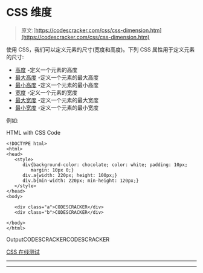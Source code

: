 # CSS 维度

> 原文:[https://codescracker.com/css/css-dimension.htm](https://codescracker.com/css/css-dimension.htm)

使用 CSS，我们可以定义元素的尺寸(宽度和高度)。下列 CSS 属性用于定义元素的尺寸:

*   [高度](/css/css-height.htm) -定义一个元素的高度
*   [最大高度](/css/css-max-height.htm) -定义一个元素的最大高度
*   [最小高度](/css/css-min-height.htm) -定义一个元素的最小高度
*   [宽度](/css/css-width.htm) -定义一个元素的宽度
*   [最大宽度](/css/css-max-width.htm) -定义一个元素的最大宽度
*   [最小宽度](/css/css-min-width.htm) -定义一个元素的最小宽度

例如:

HTML with CSS Code

```
<!DOCTYPE html>
<html>
<head>
   <style>
      div{background-color: chocolate; color: white; padding: 10px;
         margin: 10px 0;}
      div.a{width: 220px; height: 100px;}
      div.b{min-width: 220px; min-height: 120px;}
   </style>
</head>
<body>

   <div class="a">CODESCRACKER</div>
   <div class="b">CODESCRACKER</div>

</body>
</html>
```

OutputCODESCRACKERCODESCRACKER

[CSS 在线测试](/exam/showtest.php?subid=5)

* * *

* * *